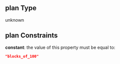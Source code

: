 ## plan Type

unknown

## plan Constraints

**constant**: the value of this property must be equal to:

```json
"blocks_of_100"
```
